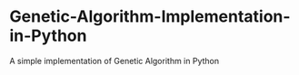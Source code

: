 # Genetic-Algorithm-Implementation-in-Python
A simple implementation of Genetic Algorithm in Python
